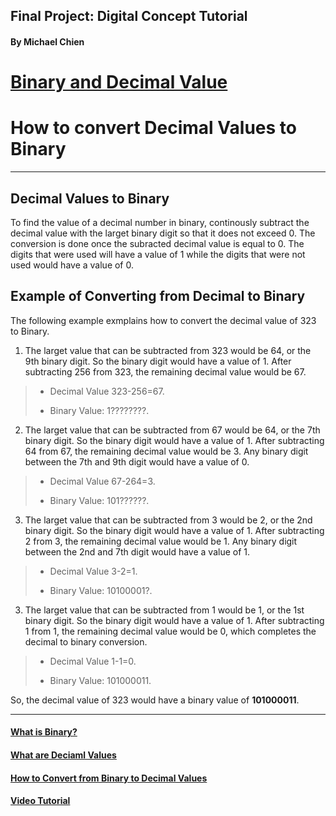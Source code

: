 ## Final Project: Digital Concept Tutorial

#### By Michael Chien

# [Binary and Decimal Value](README.md)

# How to convert Decimal Values to Binary
---

## Decimal Values to Binary
 
To find the value of a decimal number in binary, continously subtract the decimal value with the larget binary digit so that it does not exceed 0. The conversion is done once the subracted decimal value is equal to 0. The digits that were used will have a value of 1 while the digits that were not used would have a value of 0.

## Example of Converting from Decimal to Binary

The following example exmplains how to convert the decimal value of 323 to Binary. 

1. The larget value that can be subtracted from 323 would be 64, or the 9th binary digit. So the binary digit would have a value of 1. After subtracting 256 from 323, the remaining decimal value would be 67.

> * Decimal Value 323-256=67.
>
> * Binary Value: 1????????.

2. The larget value that can be subtracted from 67 would be 64, or the 7th binary digit. So the binary digit would have a value of 1. After subtracting 64 from 67, the remaining decimal value would be 3. Any binary digit between the 7th and 9th digit would have a value of 0.

> * Decimal Value 67-264=3.
>
> * Binary Value: 101??????.

3. The larget value that can be subtracted from 3 would be 2, or the 2nd binary digit. So the binary digit would have a value of 1. After subtracting 2 from 3, the remaining decimal value would be 1. Any binary digit between the 2nd and 7th digit would have a value of 1.

> * Decimal Value 3-2=1.
>
> * Binary Value: 10100001?.

3. The larget value that can be subtracted from 1 would be 1, or the 1st binary digit. So the binary digit would have a value of 1. After subtracting 1 from 1, the remaining decimal value would be 0, which completes the decimal to binary conversion.

> * Decimal Value 1-1=0.
>
> * Binary Value: 101000011.

So, the decimal value of 323 would have a binary value of **101000011**.

---

#### [What is Binary?](Binary.md)

#### [What are Deciaml Values](Decimal.md)

#### [How to Convert from Binary to Decimal Values](B2D.md)

#### [Video Tutorial](https://youtu.be/b47QnQoFk50)

